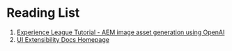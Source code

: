 # Reading List
1. [Experience League Tutorial - AEM image asset generation using OpenAI](https://experienceleague.adobe.com/docs/experience-manager-learn/cloud-service/developing/extensibility/content-fragments/example-extensions/image-generation-and-image-upload.html?lang=en)
2. [UI Extensibility Docs Homepage](https://developer.adobe.com/uix/docs)
